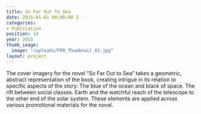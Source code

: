 ```yaml
---
title: So Far Out To Sea
date: 2015-01-01 00:00:00 Z
categories:
- Publication
position: 14
year: 2015
thumb_image:
  image: "/uploads/FPO_Thumbnail_01.jpg"
layout: project
---
```


The cover imagery for the novel “So Far Out to Sea” takes a geometric, abstract representation of the book, creating intrigue in its relation to specific aspects of the story: The blue of the ocean and black of space. The rift between social classes. Earth and the watchful reach of the telescope to the other end of the solar system. These elements are applied across various promotional materials for the novel.